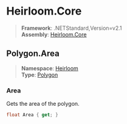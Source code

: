 # Heirloom.Core

> **Framework**: .NETStandard,Version=v2.1  
> **Assembly**: [Heirloom.Core][0]  

## Polygon.Area

> **Namespace**: [Heirloom][0]  
> **Type**: [Polygon][1]  

### Area

Gets the area of the polygon.

```cs
float Area { get; }
```

[0]: ../Heirloom.Core.md
[1]: Heirloom.Polygon.md
